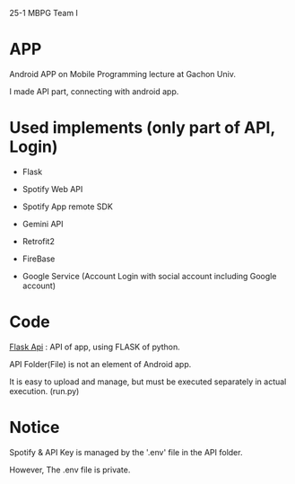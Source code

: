25-1 MBPG Team I


# APP
Android APP on Mobile Programming lecture at Gachon Univ.

I made API part, connecting with android app.

# Used implements (only part of API, Login)

- Flask

- Spotify Web API

- Spotify App remote SDK

- Gemini API

- Retrofit2

- FireBase

- Google Service (Account Login with social account including Google account)

# Code

[Flask Api](https://github.com/lHealMel/25-1-MobilePG/tree/main/API) : API of app, using FLASK of python.

API Folder(File) is not an element of Android app.

It is easy to upload and manage, but must be executed separately in actual execution. (run.py)




# Notice
Spotify & API Key is managed by the '.env' file in the API folder.

However, The .env file is private.
